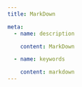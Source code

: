 ```yaml
---
title: MarkDown

meta:
  - name: description

    content: MarkDown

  - name: keywords

    content: markdown
---
```

